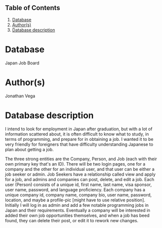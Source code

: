 ## Table of Contents
1. [Database](#database)
1. [Author(s)](#author)
1. [Database description](#description)
 
# Database
Japan Job Board
# Author(s)
Jonathan Vega
# Database description
I intend to look for employment in Japan after graduation, but with a lot of information scattered about, it is often difficult to know what to study, in terms of programming, and prepare for in obtaining a job. I wanted it to be very friendly for foreigners that have difficulty understanding Japanese to plan about getting a job.

The three strong entities are the Company, Person, and Job (each with their own primary key that's an ID). There will be two login pages, one for a company and the other for an individual user, and that user can be either a job seeker or admin. Job Seekers have a relationship called view and apply for a job, and admins and companies can post, delete, and edit a job. Each user (Person) consists of a unique id, first name, last name, visa sponsor, user name, password, and language proficiency. Each company has a unique company id, company name, company bio, user name, password, location, and maybe a profile-pic [might have to use relative position]. Initially I will log in as admin and add a few notable programming jobs in Japan and their requirements. Eventually a company will be interested in added their own job opportunities themselves, and when a job has beed found, they can delete their post, or edit it to rework new changes.